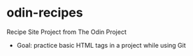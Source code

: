 # odin-recipes
Recipe Site Project from The Odin Project

* Goal: practice basic HTML tags in a project while using Git